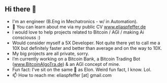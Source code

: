 ## Hi there 👋

- I'm an engineer (B.Eng in Mechatronics - w/ in Automation).
- 🌱 You can learn about me via my public CV www.eliaspfeffer.de
- I would love to help projects related to Bitcoin / AGI / making Ai consciouss :)
- Would consider myself a 5X Developer. Not quite there yet to call me a 10X but definitely faster and better than average and on the way to 10X.
- My big projects are all private, sorry.
- I’m currently working on a Bitcoin Bank, a Bitcoin Trading Bot (www.BitcoinAlgoTra.de) & an AGI concept of mine. 
- Fun fact: I've sit on the same 🚽 as Elon. Weird fun fact, I know. Lol. 
- 📫 How to reach me: eliaspfeffer [at] gmail.com
<!--
**eliaspfeffer/eliaspfeffer** is a ✨ _special_ ✨ repository because its `README.md` (this file) appears on your GitHub profile.

Here are some ideas to get you started:

- 👯 I’m looking to collaborate on ...
- 💬 Ask me about ...
- 😄 Pronouns: ...
-->
